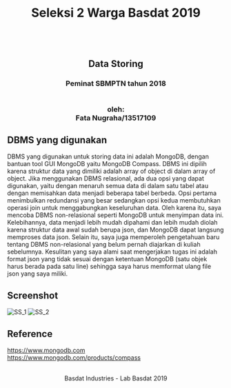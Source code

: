 <h1 align="center">
  <br>
  Seleksi 2 Warga Basdat 2019
  <br>
  <br>
</h1>

<h2 align="center">
  <br>
  Data Storing
</h2>

<h3 align="center">
  Peminat SBMPTN tahun 2018
  <br>
  <br>
  <br>
  oleh:
  <br>
  Fata Nugraha/13517109
  <br>
</h3>


## DBMS yang digunakan

DBMS yang digunakan untuk storing data ini adalah MongoDB, dengan bantuan tool GUI MongoDB yaitu MongoDB Compass. DBMS ini dipilih karena struktur data yang dimiliki adalah array of object di dalam array of object. Jika menggunakan DBMS relasional, ada dua opsi yang dapat digunakan, yaitu dengan menaruh semua data di dalam satu tabel atau dengan memisahkan data menjadi beberapa tabel berbeda. Opsi pertama menimbulkan redundansi yang besar sedangkan opsi kedua membutuhkan operasi join untuk menggabungkan keseluruhan data. Oleh karena itu, saya mencoba DBMS non-relasional seperti MongoDB untuk menyimpan data ini. Kelebihannya, data menjadi lebih mudah dipahami  dan lebih mudah diolah karena struktur data awal sudah berupa json, dan MongoDB dapat langsung memproses data json. Selain itu, saya juga memperoleh pengetahuan baru tentang DBMS non-relasional yang belum pernah diajarkan di kuliah sebelumnya. Kesulitan yang saya alami saat mengerjakan tugas ini adalah format json yang tidak sesuai dengan ketentuan MongoDB (satu objek harus berada pada satu line) sehingga saya harus memformat ulang file json yang saya miliki.

## Screenshot
![SS_1](https://github.com/Ft-N/Seleksi-2019-Tugas-2/blob/master/screenshots/ss1.png)
![SS_2](https://github.com/Ft-N/Seleksi-2019-Tugas-2/blob/master/screenshots/ss2.png)

## Reference
https://www.mongodb.com
<br>
https://www.mongodb.com/products/compass

<p align="center">
  <br>
  Basdat Industries - Lab Basdat 2019
  <br>
  <br>
</p>
